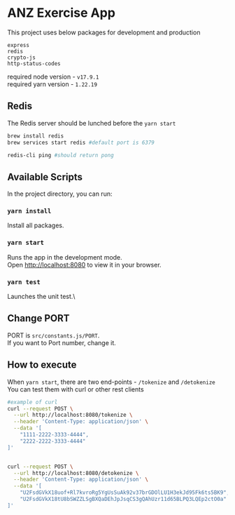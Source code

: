 # ANZ Exercise App

This project uses below packages for development and production
```
express
redis
crypto-js
http-status-codes
```

required node version - `v17.9.1`\
required yarn version - `1.22.19`

## Redis
The Redis server should be lunched before the `yarn start`

```bash
brew install redis
brew services start redis #default port is 6379

redis-cli ping #should return pong
```

## Available Scripts
In the project directory, you can run:

### `yarn install`
Install all packages.

### `yarn start`

Runs the app in the development mode.\
Open [http://localhost:8080](http://localhost:8080) to view it in your browser.

### `yarn test`

Launches the unit test.\

## Change PORT
PORT is `src/constants.js/PORT`.\
If you want to Port number, change it.


## How to execute 
When `yarn start`, there are two end-points - `/tokenize` and `/detokenize`
You can test them with curl or other rest clients
```bash
#example of curl
curl --request POST \
  --url http://localhost:8080/tokenize \
  --header 'Content-Type: application/json' \
  --data '[
	"1111-2222-3333-4444",
	"2222-2222-3333-4444"
]'


curl --request POST \
  --url http://localhost:8080/detokenize \
  --header 'Content-Type: application/json' \
  --data '[
	"U2FsdGVkX18uof+Rl7kvroRg5YgUsSuAk92v37brGDOlLU1H3ekJd95Fk6ts5BK9",
	"U2FsdGVkX18tU8bSWZZLSgBXQaDEhJpJsqCS3gQAhUzr11d65BLPQ3LQEp2ctO0a"
]'
```